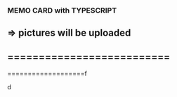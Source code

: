 ### MEMO CARD with TYPESCRIPT
=> pictures will be uploaded
--------------------------
==========================
-
===================f

d
